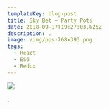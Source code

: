 ```yaml
---
templateKey: blog-post
title: Sky Bet – Party Pots
date: 2018-09-17T19:27:03.625Z
description: . 
image: /img/pps-768x393.png
tags:
  - React
  - ES6
  - Redux
---
```

![](/img/pps-768x393.png)

.
